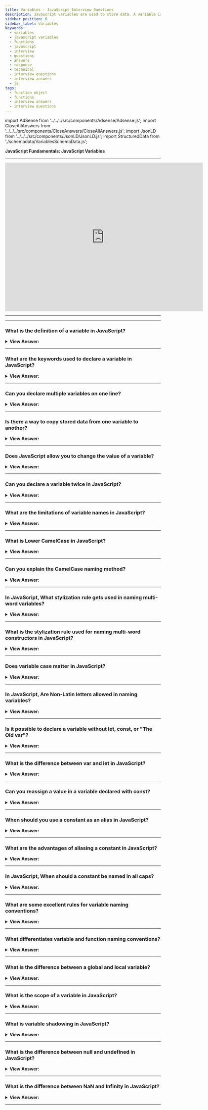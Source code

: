 ```yaml
---
title: Variables - JavaScript Interview Questions
description: JavaScript variables are used to store data. A variable is named storage for data in JavaScript. They include let, const, and var variables. Interview Questions
sidebar_position: 6
sidebar_label: Variables
keywords:
  - variables
  - javascript variables
  - functions
  - javascript
  - interview
  - questions
  - answers
  - response
  - technical
  - interview questions
  - interview answers
  - js
tags:
  - function object
  - functions
  - interview answers
  - interview questions
---
```


import AdSense from '../../../src/components/Adsense/Adsense.js';
import CloseAllAnswers from '../../../src/components/CloseAnswers/CloseAllAnswers.js';
import JsonLD from '../../../src/components/JsonLD/JsonLD.js';
import StructuredData from './schemadata/VariablesSchemaData.js';

<JsonLD data={StructuredData} />

<head>
  <title>Variables | JavaScript Frontend Phone Interview Questions</title>
</head>

**JavaScript Fundamentals: JavaScript Variables**

---

<div class='videoWrapper'>
<iframe
    width="640"
    height="480"
    src="https://www.youtube.com/embed/cRwHvlOu9T0"
    frameborder="0"
    allow="autoplay; encrypted-media"
    allowfullscreen
>
</iframe>
</div>

---

<AdSense />

---

<CloseAllAnswers />

### What is the definition of a variable in JavaScript?

<details>
  <summary><strong>View Answer:</strong></summary>
  <div>
  <div><strong>Interview Response:</strong> A variable in JavaScript is a named container for storing values, like numbers, strings, objects, or arrays, that can be reassigned, and used throughout your code.
  </div>
  </div>
</details>

---

### What are the keywords used to declare a variable in JavaScript?

<details>
  <summary><strong>View Answer:</strong></summary>
  <div>
  <div><strong>Interview Response:</strong> The keywords used to declare a variable include let, const, and var variables.</div><br />
  <div><strong>Technical Response:</strong> In JavaScript, variables are declared using the keywords 'var', 'let', or 'const'. 'var' is the original way to declare variables, while 'let' and 'const' were introduced in ES6.
  </div>
  </div>
</details>

---

### Can you declare multiple variables on one line?

<details>
  <summary><strong>View Answer:</strong></summary>
  <div>
  <div><strong>Interview Response:</strong> Yes, although the specification does not advise it for readability and consistency reasons. You can declare multiple variables on one line using either 'var', 'let', or 'const' by separating them with commas, but this is not the recommended approach.</div><br />
  <div><strong className="codeExample">Code Example:</strong><br /><br />

  <div></div>

```js
// Example: one-line

let user = 'John',
  age = 25,
  message = 'Hello';

// The multiline variant is a bit longer, but easier to read:

let user = 'John';

let age = 25;

let message = 'Hello';
```

  </div>
  </div>
</details>

---

### Is there a way to copy stored data from one variable to another?

<details>
  <summary><strong>View Answer:</strong></summary>
  <div>
  <div><strong>Interview Response:</strong> Yes, in JavaScript you can copy the value of one variable to another by assigning the value of the first variable to the second variable using the assignment operator.</div><br />
  <div><strong className="codeExample">Code Example:</strong><br /><br />

  <div></div>

```js
let hello = 'Hello JavaScript!';

let message;

// copy 'Hello world' from hello into the message

message = hello;

// now two variables hold the same data

console.log(hello); // Hello world!
console.log(message); // Hello world!
```

  </div>
  </div>
</details>

---

### Does JavaScript allow you to change the value of a variable?

<details>
  <summary><strong>View Answer:</strong></summary>
  <div>
  <div><strong>Interview Response:</strong> Yes, by declaring the variable equals the new value. It should be noted that a variable declared with const does not have this capability because it is a constant value.</div>
  </div><br />
  <div><strong className="codeExample">Code Example:</strong><br /><br />

  <div></div>

```js
let message;

message = 'Hello!';

message = 'World!'; // value changed
console.log(message); // returns 'World!'
```

  </div>
</details>

---

### Can you declare a variable twice in JavaScript?

<details>
  <summary><strong>View Answer:</strong></summary>
  <div>
  <div><strong>Interview Response:</strong> You can declare a variable twice in JavaScript, but it can lead to unexpected behavior or errors. In non-Strict Mode, you can declare the same variable multiple times with 'var', but it can lead to bugs. In Strict Mode, or using let or const, and redeclaring a variable throws an error.</div>
  </div><br />
  <div><strong className="codeExample">Code Example:</strong><br /><br />

  <div></div>

```js
'use strict';
let message = 'This';

// repeated 'let' leads to an error

let message = 'That'; // SyntaxError: 'message' has already been declared
```

  </div>
</details>

---

### What are the limitations of variable names in JavaScript?

<details>
  <summary><strong>View Answer:</strong></summary>
  <div>
  <div><strong>Interview Response:</strong> In JavaScript, variable names must start with a letter, underscore, or dollar sign, and can contain letters, digits, underscores, or dollar signs. They cannot be reserved words or contain spaces.
  </div><br />
  <div><strong className="codeExample">Examples of valid names:</strong><br /><br />

  <div></div>

```js
let userName;

let test123;
```

<strong className="codeExample">These names are also valid, but not recommended in the format below:</strong><br /><br />

  <div></div>

```js
let $ = 1; // declared a variable with the name "$"
let _ = 2; // and now a variable with the name "_"
console.log($ + _); // 3
```

<strong className="codeExample">These names are not valid and should not be used:</strong><br /><br />

  <div></div>

```js
// Invalid variable names
let 2ndName = "Alex";   // Cannot start with a number
let full-name = "John Doe";   // Cannot use hyphen
let for = "loop";    // Cannot use reserved keyword
```

  </div>
  </div>
</details>

---

### What is Lower CamelCase in JavaScript?

<details>
  <summary><strong>View Answer:</strong></summary>
  <div>
  <div><strong>Interview Response:</strong> Lower Camel Case, also known as 'camelCase' or medial capitals, is a naming convention in which words are joined together, and the first letter of each word after the first is capitalized, except for the first word which is in lowercase.
  </div><br />
  <div><strong className="codeExample">Code Example:</strong> Here is an example of Lower Camel Case in JavaScript.<br /><br />

  <div></div>

```js
let firstName = "John";
let lastName = "Doe";
let age = 30;
let favoriteColor = "blue";
```

<p>In this example, the variable names use Lower Camel Case, with the first word in lowercase and the first letter of each subsequent word capitalized. This naming convention is commonly used in JavaScript for variable names, function parameters, and object properties.</p>
<p>Lower Camel Case is a popular naming convention because it is easy to read and understand, and it is consistent with the style used in many programming languages. It is important to choose a consistent naming convention throughout your codebase to improve readability and maintainability.</p>

  </div>
  </div>
</details>

---

### Can you explain the CamelCase naming method?

<details>
  <summary><strong>View Answer:</strong></summary>
  <div>
  <div><strong>Interview Response:</strong> CamelCase is a naming convention where words have no spaces and first letters capitalized. In JavaScript, we use CamelCase for variables, functions, and object properties. Pascal Case is used for classes and constructors.
  </div><br />
  <div><strong className="codeExample">Code Example:</strong><br /><br />

  <div></div>

```js
 // variable in CamelCase
let myFavoriteColor = "blue";
console.log(myFavoriteColor); // returns 'blue'
```

<p>CamelCase is a popular naming convention in JavaScript and is often used for variable names, function names, and object properties. It helps to make the code more readable and easier to understand.</p>
<p>It is important to note that while CamelCase is widely used in JavaScript, there are other naming conventions such as snake_case, kebab-case, and PascalCase. The choice of naming convention often depends on personal preference, team conventions, and the specific use case. However, using a consistent naming convention throughout your codebase can improve readability and maintainability.</p>

  </div>
  </div>
</details>

---

### In JavaScript, What stylization rule gets used in naming multi-word variables?

<details>
  <summary><strong>View Answer:</strong></summary>
  <div>
  <div><strong>Interview Response:</strong> In JavaScript, the most commonly used stylization rule for naming multi-word variables is Camel Case, in which each subsequent word starts with an uppercase letter and no spaces or underscores are used between the words.
  </div><br />
  <div><strong className="codeExample">Code Example:</strong><br /><br />

  <div></div>

```js
let myUserName;
```

  </div>
  </div>
</details>

---

### What is the stylization rule used for naming multi-word constructors in JavaScript?

<details>
  <summary><strong>View Answer:</strong></summary>
  <div>
  <div><strong>Interview Response:</strong> In JavaScript, multi-word constructor names are typically written in PascalCase, which means that each word in the name starts with a capital letter and there are no spaces between the words. This convention is used to make the constructor names more readable and easier to distinguish from other types of variables in the code.
  </div><br />
  <div><strong className="codeExample">Code Example:</strong><br /><br />

  <div></div>

```js
function CarModel(make, model, year) {
  this.make = make;
  this.model = model;
  this.year = year;
}

var myCar = new CarModel("Honda", "Civic", 2022);
```

<p>In this example using the PascalCase naming convention to define a constructor function for a car model with three parameters: make, model, and year. We then create a new instance of this object using the new keyword and passing in some values for each of the parameters. The resulting object, myCar, has properties for make, model, and year based on the values we passed in.</p>

  </div>
  </div>
</details>

---

### Does variable case matter in JavaScript?

<details>
  <summary><strong>View Answer:</strong></summary>
  <div>
  <div><strong>Interview Response:</strong> Yes, variable case does matter in JavaScript, as it is a case-sensitive language. This means that two variables with different casing are considered to be different variables.
  </div><br />
  <div><strong className="codeExample">Code Example:</strong><br /><br />

  <div></div>

```js
var myVariable = "hello";
var myvariable = "javascript";

console.log(myVariable);   // Output: "hello"
console.log(myvariable);   // Output: "javascript
```

<p>In this example, we have defined two variables with different casing - myVariable and myvariable. If we try to log the values of these variables to the console, we'll see that they are indeed different variables with different values.</p>
<p>It's important to note that while variable case does matter in JavaScript, it's generally considered good practice to use consistent naming conventions to make your code more readable and easier to understand. For example, you might choose to use camelCase for variable names, where the first word is in lowercase and subsequent words start with a capital letter. This convention is widely used in JavaScript and can make your code more consistent and easier to read, especially if you're working with other developers who are also following this convention.</p>
  </div>
  </div>
</details>

---

### In JavaScript, Are Non-Latin letters allowed in naming variables?

<details>
  <summary><strong>View Answer:</strong></summary>
  <div>
  <div><strong>Interview Response:</strong> Yes, but it is not recommended.</div><br />
  <div><strong>Technical Response:</strong> Yes, in modern versions of JavaScript, it is possible to use non-Latin letters, such as Arabic or Cyrillic characters, in variable names. However, it is generally not recommended for readability and compatibility reasons.
  </div><br />
  <div><strong className="codeExample">Code Example:</strong> For example, technically, this can be implemented, but it remains a lousy approach and goes against recommendations.<br /><br />

  <div></div>

```js
var π = 3.14;
var こんにちは = "Hello";

console.log(π);            // Output: 3.14
console.log(こんにちは);  // Output: "Hello"

// More Examples

let имя = '...';

let 我 = '...';
```

<p>In this example, we've defined two variables using non-Latin characters. The first variable uses the Greek letter pi (π) as its name, and the second variable uses the Japanese greeting "こんにちは" (pronounced "Konnichiwa"). When we log the values of these variables to the console, we can see that they work just like any other variables in JavaScript.</p>

<p>It's important to note, however, that while you can use Unicode characters in variable names, it's generally considered good practice to stick to more conventional naming conventions that are easy to read and understand for other developers who may be working with your code.</p>

  </div>
  </div>
</details>

---

### Is it possible to declare a variable without let, const, or "The Old var"?

<details>
  <summary><strong>View Answer:</strong></summary>
  <div>
  <div><strong>Interview Response:</strong> Outside of strict mode, it is possible but not encouraged. It is possible to find it in earlier programs. Keyword let and const are used to declare variables in JavaScript and specify the scope and mutability of the variable.
</div><br />
  <div><strong className="codeExample">Code Example:</strong> Technically, it is achievable but not recommended in modern JavaScript.<br /><br />

  <div></div>

```js
myVariable = "Hello, JavaScript!";
console.log(myVariable); // output: Hello, JavaScript

"use strict";
myVariable = "Hello, JavaScript!";
console.log(myVariable); // error thrown
```

<p>In this example, we simply assign a value to a variable called myVariable without using any of the usual variable declaration keywords. This will work in most cases, but it's important to note that doing so creates an implicit global variable, which can lead to unintended consequences if the variable is accidentally overwritten or used in other parts of the code.</p>
<p>It's generally considered best practice to always use let, or const to declare variables explicitly and avoid creating global variables unintentionally.</p>
  </div>
  </div>
</details>

---

### What is the difference between var and let in JavaScript?

<details>
  <summary><strong>View Answer:</strong></summary>
  <div>
  <div><strong>Interview Response:</strong> One main difference is that var is function-scoped, while let is block-scoped. This means that variables declared with var are accessible within the entire function in which they are declared, while variables declared with let are only accessible within the block in which they are declared.
</div><br />
  <div><strong className="codeExample">Code Example:</strong> Take a quick look at this code snippet.<br /><br />

  <div></div>

```js
function test() {
  var x = 1;
  let y = 2;
  if (true) {
    var x = 3;
    let y = 4;
    console.log(x); // Output: 3
    console.log(y); // Output: 4
  }
  console.log(x);   // Output: 3
  console.log(y);   // Output: 2
}
test();
```

<p>In this example, we've declared two variables, x and y, using var and let, respectively. We've also used an if statement to create a block scope. When we log the values of x and y within the block, we can see that they have different values due to the block scope of let. However, when we log the values of x and y outside of the block, we can see that the var declaration of x has overwritten the original value of x within the function.</p>
<p>It's generally considered best practice to use let instead of var for declaring variables in modern JavaScript, as it helps to avoid unintended variable reassignment and makes it easier to reason about the scope of variables within your code.</p>
  </div>
  </div>
</details>

---

### Can you reassign a value in a variable declared with const?

<details>
  <summary><strong>View Answer:</strong></summary>
  <div>
  <div><strong>Interview Response:</strong> No, it results in a syntax error because constants do not allow reassignment.</div><br />
  <div><strong className="codeExample">Code Example:</strong><br /><br />

  <div></div>

```js
const myConst = "Hello";
myConst = "JavaScript!"; // error, can't reassign the constant!
```

<p>In this example, we've declared a variable called myConst with the value "Hello". When we try to reassign a new value to myConst to “JavaScript” using the assignment operator (=), we get an error indicating that we cannot assign a new value to a constant variable.</p>
<p>const is used to declare variables whose values should not change over time. This can help prevent unintended changes to variables and make code more predictable and easier to reason about. If you need to declare a variable whose value may change over time, you should use let instead.</p>

  </div>
  </div>
</details>

---

### When should you use a constant as an alias in JavaScript?

<details>
  <summary><strong>View Answer:</strong></summary>
  <div>
  <div><strong>Interview Response:</strong> A constant can be used as an alias when you want to use a shorter, more readable name for a value that is used multiple times in your code, but you don't want to modify the value. Constant values such as colors and numeric identifiers are a perfect use case.</div><br />
  <div><strong className="codeExample">Code Example:</strong> Hexadecimal Colors<br /><br />

  <div></div>

```js
const COLOR_RED = '#F00';

const COLOR_GREEN = '#0F0';

const COLOR_BLUE = '#00F';

const COLOR_ORANGE = '#FF7F00';

// ...when we need to pick a color

let color = COLOR_ORANGE;

console.log(color); // #FF7F00
```

  </div>
  </div>
</details>

---

### What are the advantages of aliasing a constant in JavaScript?

<details>
  <summary><strong>View Answer:</strong></summary>
  <div>
  <div><strong>Interview Response:</strong> Aliases are easy to remember, avoids repetition, enhances code organization, reduces cognitive load, and simplifies complex expressions.
  </div>
  </div>
</details>

---

### In JavaScript, When should a constant be named in all caps?

<details>
  <summary><strong>View Answer:</strong></summary>
  <div>
  <div><strong>Interview Response:</strong> In JavaScript, a constant should be named in all caps when it represents a value that is fixed and never changes throughout the program.</div><br />
  <div><strong>Technical Response:</strong> Constant discovery happens before code execution (like a hexadecimal value for red). Some constants are calculated at run-time during execution but do not alter after they are assigned. Capital-named constants only get used as aliases for "hard-coded" values.
  </div>
  </div>
</details>

---

### What are some excellent rules for variable naming conventions?

<details>
  <summary><strong>View Answer:</strong></summary>
  <div>
  <div><strong>Interview Response:</strong> A variable name should have a clean, obvious meaning, describing the data it stores, like currentUser or newUser. Unlike functions, where a variable name should always begin with a verb and describe an action.</div><br />
  <div><strong>Technical Response:</strong><br /><br />
  Some good-to-follow rules are: <br /><br />
    <ol>
      <li>Use names that are easy to remember, such as userName or shoppingCart.</li>
      <li>If you do not know what you are doing, avoid abbreviations or short names like a, b, and c (Ninja Coder – is not a great approach to creating code).</li>
      <li>Make your names as descriptive and straightforward as possible. Two instances of bad names are data and value, and such names are nonsensical, and they may only be used in a coding context to make it apparent what data or value the variable refers to in our code.</li>
      <li>Make terms with your team. When a site visitor gets referred to as "user," related variables, currentUser or newUser are utilized rather than currentVisitor or newLadyInRed.</li>
      <li>A variable name is always camelCase and should begin with a noun to differentiate variables from functions, which generally should begin with a verb.</li>
      </ol>
  </div>
  </div>
</details>

---

### What differentiates variable and function naming conventions?

<details>
  <summary><strong>View Answer:</strong></summary>
  <div>
  <div><strong>Interview Response:</strong> A variable name is always camelCase and should begin with a noun to differentiate variables from functions, which generally should begin with a verb.
  </div>
  </div>
</details>

---

### What is the difference between a global and local variable?

<details>
  <summary><strong>View Answer:</strong></summary>
  <div>
  <div><strong>Interview Response:</strong> A global variable is declared outside of a function and can be accessed anywhere in the code, while a local variable is declared inside a function and can only be accessed within that function.
  </div>
  </div>
</details>

---

### What is the scope of a variable in JavaScript?

<details>
  <summary><strong>View Answer:</strong></summary>
  <div>
  <div><strong>Interview Response:</strong> The scope of a variable in JavaScript is the region of the code where the variable is accessible. In general, variables declared inside a function are only accessible within that function, while variables declared outside of a function are accessible throughout the entire scope of the code.
  </div>
  </div>
</details>

---

### What is variable shadowing in JavaScript?

<details>
  <summary><strong>View Answer:</strong></summary>
  <div>
  <div><strong>Interview Response:</strong> Variable shadowing in JavaScript occurs when a local variable with the same name as a higher-level scope variable is declared, thus hiding the outer variable.
</div><br />
  <div><strong className="codeExample">Code Example:</strong> Variable Shadowing<br /><br />

  <div></div>

```js
let x = 10;

function foo() {
  let x = 20; // local variable shadows the outer variable
  console.log(x); // prints 20
}

foo();
console.log(x); // prints 10
```

In the above example, the variable x is defined in the global scope with a value of 10. Inside the foo function, a local variable with the same name is declared and assigned the value of 20. This variable shadowing causes the outer x variable to be temporarily hidden and inaccessible within the foo function. When the console.log statement is called inside foo, it prints the value of the local x variable, which is 20. However, when the console.log statement is called outside the foo function, it prints the value of the outer x variable, which is 10. This is because the local x variable has a different scope and does not affect the value of the outer x variable.

  </div>
  </div>
</details>

---

### What is the difference between null and undefined in JavaScript?

<details>
  <summary><strong>View Answer:</strong></summary>
  <div>
  <div><strong>Interview Response:</strong> Null is a value that represents the intentional absence of any object value, while undefined is a value that represents a variable that has been declared, but has not been assigned a value.
</div><br />
  <div><strong className="codeExample">Code Example:</strong> Variable Shadowing<br /><br />

  <div></div>

```js
let x; // undefined variable
let y = null; // variable explicitly assigned null value
console.log(x); // prints undefined
console.log(y); // prints null
```

In the above example, x is declared but not assigned a value, so it has the value of undefined. On the other hand, y is explicitly assigned the value of null. When console.log is called on x, it prints undefined. When console.log is called on y, it prints null. It's important to note that undefined is also returned by a function when a return statement is not provided or when accessing an object property that doesn't exist.

  </div>
  </div>
</details>

---

### What is the difference between NaN and Infinity in JavaScript?

<details>
  <summary><strong>View Answer:</strong></summary>
  <div>
  <div><strong>Interview Response:</strong> NaN is a value that represents a "Not a Number" value, which can occur in math operations that produce undefined or non-numeric results. Infinity is a value that represents a positive or negative infinity, which can occur in math operations that produce very large or very small numbers.
  </div>
  </div>
</details>

---
